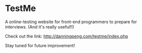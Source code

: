 # TestMe
A online-testing website for front-end programmers to prepare for interviews. (And it's really useful!!)

Check out the link: http://danningpeng.com/testme/index.php

Stay tuned for future improvement!
